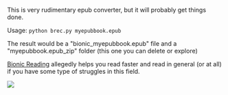 
This is very rudimentary epub converter, but it will probably get things done. 

Usage:
```python brec.py myepubbook.epub```

The result would be a "bionic_myepubbook.epub" file and a "myepubbook.epub_zip" folder (this one you can delete or explore)


[Bionic Reading](https://bionic-reading.com/) allegedly  helps you read faster and read in general (or at all) if you have some type of struggles in this field.


![](https://raw.githubusercontent.com/dobrosketchkun/bionic-reading-epub-converter/main/misc/alice.png)
